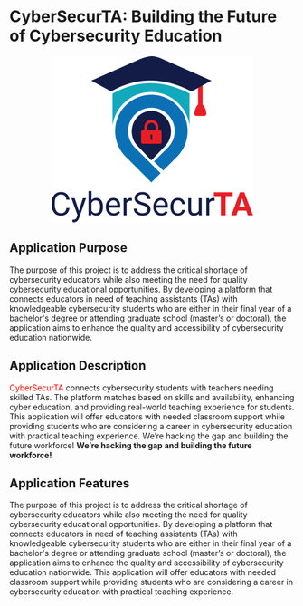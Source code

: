 # CyberSecurTA: Building the Future of Cybersecurity Education
<p align="center">
<img src="public/logo.png" ></p>

## Application Purpose 
The purpose of this project is to address the critical shortage of cybersecurity educators while also meeting the need for quality cybersecurity educational opportunities. By developing a platform that connects educators in need of teaching assistants (TAs) with knowledgeable cybersecurity students who are either in their final year of a bachelor's degree or attending graduate school (master’s or doctoral), the application aims to enhance the quality and accessibility of cybersecurity education nationwide. 

## Application Description
<span style="color:red">CyberSecurTA </span> connects cybersecurity students with teachers needing skilled TAs. The platform matches based on skills and availability, enhancing cyber education, and providing real-world teaching experience for students. This application will offer educators with needed classroom support while providing students who are considering a career in cybersecurity education with practical teaching experience. We’re hacking the gap and building the future workforce! **We’re hacking the gap and building the future workforce!** 

## Application Features
The purpose of this project is to address the critical shortage of cybersecurity educators while also meeting the need for quality cybersecurity educational opportunities. By developing a platform that connects educators in need of teaching assistants (TAs) with knowledgeable cybersecurity students who are either in their final year of a bachelor's degree or attending graduate school (master’s or doctoral), the application aims to enhance the quality and accessibility of cybersecurity education nationwide. This application will offer educators with needed classroom support while providing students who are considering a career in cybersecurity education with practical teaching experience.  
